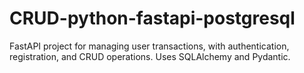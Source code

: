 # CRUD-python-fastapi-postgresql
FastAPI project for managing user transactions, with authentication, registration, and CRUD operations. Uses SQLAlchemy and Pydantic.
